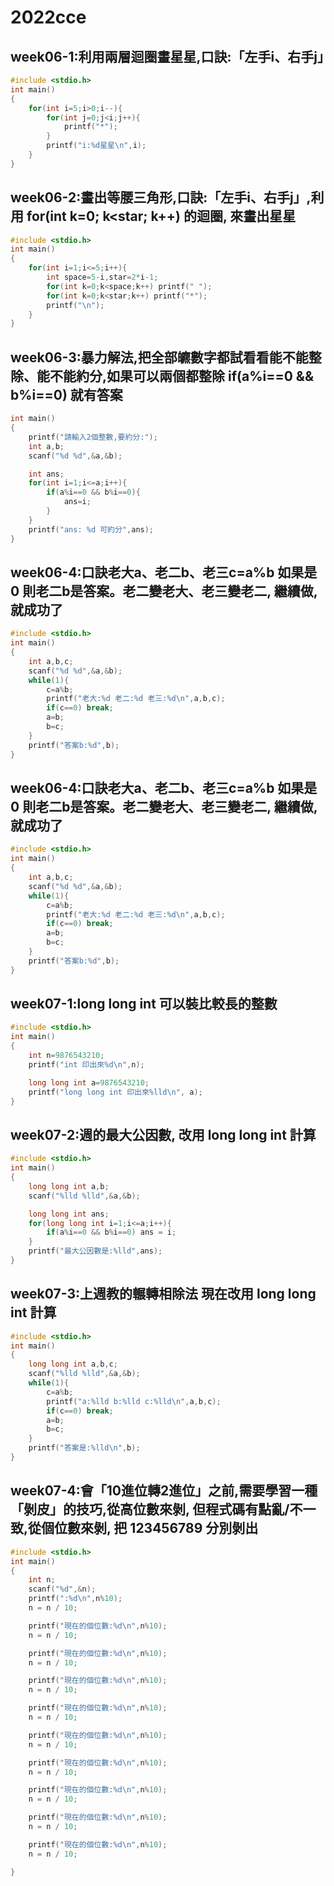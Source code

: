 # 2022cce
## week06-1:利用兩層迴圈畫星星,口訣:「左手i、右手j」
```cpp
#include <stdio.h>
int main()
{
    for(int i=5;i>0;i--){
        for(int j=0;j<i;j++){
            printf("*");
        }
        printf("i:%d星星\n",i);
    }
}
```
## week06-2:畫出等腰三角形,口訣:「左手i、右手j」,利用 for(int k=0; k<star; k++) 的迴圈, 來畫出星星
```cpp
#include <stdio.h>
int main()
{
    for(int i=1;i<=5;i++){
        int space=5-i,star=2*i-1;
        for(int k=0;k<space;k++) printf(" ");
        for(int k=0;k<star;k++) printf("*");
        printf("\n");
    }
}
```
## week06-3:暴力解法,把全部皫數字都試看看能不能整除、能不能約分,如果可以兩個都整除 if(a%i==0 && b%i==0) 就有答案
```cpp
int main()
{
    printf("請輸入2個整數,要約分:");
    int a,b;
    scanf("%d %d",&a,&b);

    int ans;
    for(int i=1;i<=a;i++){
        if(a%i==0 && b%i==0){
            ans=i;
        }
    }
    printf("ans: %d 可約分",ans);
}
```
## week06-4:口訣老大a、老二b、老三c=a%b 如果是0 則老二b是答案。老二變老大、老三變老二, 繼續做,就成功了
```cpp
#include <stdio.h>
int main()
{
    int a,b,c;
    scanf("%d %d",&a,&b);
    while(1){
        c=a%b;
        printf("老大:%d 老二:%d 老三:%d\n",a,b,c);
        if(c==0) break;
        a=b;
        b=c;
    }
    printf("答案b:%d",b);
}
```
## week06-4:口訣老大a、老二b、老三c=a%b 如果是0 則老二b是答案。老二變老大、老三變老二, 繼續做,就成功了
```cpp
#include <stdio.h>
int main()
{
    int a,b,c;
    scanf("%d %d",&a,&b);
    while(1){
        c=a%b;
        printf("老大:%d 老二:%d 老三:%d\n",a,b,c);
        if(c==0) break;
        a=b;
        b=c;
    }
    printf("答案b:%d",b);
}
```
## week07-1:long long int 可以裝比較長的整數
```cpp
#include <stdio.h>
int main()
{
    int n=9876543210;
    printf("int 印出來%d\n",n);

    long long int a=9876543210;
    printf("long long int 印出來%lld\n", a);
}

```
## week07-2:週的最大公因數, 改用 long long int 計算
```cpp
#include <stdio.h>
int main()
{
    long long int a,b;
    scanf("%lld %lld",&a,&b);

    long long int ans;
    for(long long int i=1;i<=a;i++){
        if(a%i==0 && b%i==0) ans = i;
    }
    printf("最大公因數是:%lld",ans);
}


```
## week07-3:上週教的輾轉相除法 現在改用 long long int 計算
```cpp
#include <stdio.h>
int main()
{
    long long int a,b,c;
    scanf("%lld %lld",&a,&b);
    while(1){
        c=a%b;
        printf("a:%lld b:%lld c:%lld\n",a,b,c);
        if(c==0) break;
        a=b;
        b=c;
    }
    printf("答案是:%lld\n",b);
}


```
## week07-4:會「10進位轉2進位」之前,需要學習一種「剝皮」的技巧,從高位數來剝, 但程式碼有點亂/不一致,從個位數來剝, 把 123456789 分別剝出 
```cpp
#include <stdio.h>
int main()
{
    int n;
    scanf("%d",&n);
    printf(":%d\n",n%10);
    n = n / 10;

    printf("現在的個位數:%d\n",n%10);
    n = n / 10;

    printf("現在的個位數:%d\n",n%10);
    n = n / 10;

    printf("現在的個位數:%d\n",n%10);
    n = n / 10;

    printf("現在的個位數:%d\n",n%10);
    n = n / 10;

    printf("現在的個位數:%d\n",n%10);
    n = n / 10;

    printf("現在的個位數:%d\n",n%10);
    n = n / 10;

    printf("現在的個位數:%d\n",n%10);
    n = n / 10;

    printf("現在的個位數:%d\n",n%10);
    n = n / 10;

    printf("現在的個位數:%d\n",n%10);
    n = n / 10;

}

```
